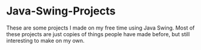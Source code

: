# Java-Swing-Projects

These are some projects I made on my free time using Java Swing. Most of these projects are just copies of things people have made before, but still interesting to make on my own.
